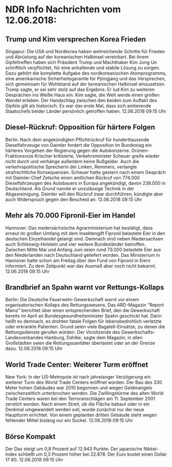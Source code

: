 # NDR Info Nachrichten vom 12.06.2018:


## Trump und Kim versprechen Korea Frieden
Singapur: Die USA und Nordkorea haben weitreichende Schritte für Frieden und Abrüstung auf der koreanischen Halbinsel vereinbart. Bei ihrem Gipfeltreffen haben sich Präsident Trump und Machthaber Kim Jong Un schriftlich verpflichtet, für eine anhaltende und stabile Lösung zu sorgen. Dazu gehört die komplette Aufgabe des nordkoreanischen Atomprogramms, eine amerikanische Sicherheitsgarantie für Pjöngjang und das Versprechen, sich gemeinsam für Wohlstand auf der koreanischen Halbinsel einzusetzen. Trump sagte, er sei sehr stolz auf das Ergebnis. Er lud Kim zu weiteren Gesprächen ins Weiße Haus ein. Kim sagte, die Welt werde einen großen Wandel erleben. Der Handschlag zwischen den beiden zum Auftakt des Gipfels gilt als historisch. Es war das erste Mal, dass sich amtierende Staatschefs beider Länder persönlich getroffen haben. 12.06.2018 09:15 Uhr 

## Diesel-Rückruf: Opposition für härtere Folgen
Berlin: Nach dem angekündigten Pflichtrückruf für hunderttausende Dieselfahrzeuge von Daimler fordert die Opposition im Bundestag ein härteres Vorgehen der Regierung gegen die Autokonzerne. Grünen-Fraktionsvize Krischer kritisierte, Verkehrsminister Scheuer greife wieder nicht durch und verhänge außerdem keine Bußgelder. Auch die verkehrspolitische Sprecherin der Linken, Remmers, verlangte strafrechtliche Konsequenzen. Scheuer hatte gestern nach einem Gespräch mit Daimler-Chef Zetsche einen amtlichen Rückruf von 774.000 Dieselfahrzeugen des Autobauers in Europa angekündigt, davon 238.000 in Deutschland. Als Grund nannte er unzulässige Technik in der Abgasreinigung. Daimler will den Rückruf zwar durchführen, kündigte aber auch Widerspruch gegen den Bescheid an. 12.06.2018 09:15 Uhr 

## Mehr als 70.000 Fipronil-Eier im Handel
Hannover: Das niedersächsische Agrarministerium hat bestätigt, dass erneut im großen Umfang mit dem Insektengift Fipronil belastete Eier in den deutschen Einzelhandel gelangt sind. Demnach sind neben Niedersachsen auch Schleswig-Holstein und vier weitere Bundesländer betroffen. Zwischen Mitte Mai und Anfang Juni seien rund 73.000 belastete Eier aus den Niederlanden nach Deutschland geliefert worden. Das Ministerium in Hannover hatte schon am Freitag über den Fund von Fipronil in Eiern informiert. Zu dem Zeitpunkt war das Ausmaß aber noch nicht bekannt. 12.06.2018 09:15 Uhr 

## Brandbrief an Spahn warnt vor Rettungs-Kollaps
Berlin: Die Deutsche Feuerwehr-Gewerkschaft warnt vor einem organisatorischen Kollaps des Rettungswesens. Das ARD-Magazin "Report Mainz" berichtet über einen  entsprechenden Brief, den die Gewerkschaft bereits im April an Bundesgesundheitsminister Spahn geschickt hat. Darin heißt es demnach, es drohten fatale Folgen für lebensbedrohlich verletzte oder erkrankte Patienten. Grund seien viele Bagatell-Einsätze, zu denen die Rettungsdienste gerufen würden. Der Vorsitzende des Gewerkschafts-Landesverbandes Hamburg, Dahlke, sagte dem Magazin, in allen Großstädten seien die Rettungssanitäter überlastet oder an der Grenze dazu. 12.06.2018 09:15 Uhr 

## World Trade Center: Weiterer Turm eröffnet
New York: In der US-Metropole ist nach jahrelanger Verzögerung ein weiterer Turm des World Trade Centers eröffnet worden. Der Bau des 330 Meter hohen Gebäudes war 2010 begonnen und wegen Geldmangels zwischenzeitlich unterbrochen worden. Die Zwillingstürme des alten World Trade Centers waren bei den Terroranschlägen am 11. September 2001 zerstört worden. Nach einem Streit, ob die Fläche bebaut oder in ein Denkmal umgewandelt werden soll, wurde zunächst nur der neue Hauptturm errichtet. Von einem geplanten dritten Gebäude steht wegen fehlender Mittel bislang nur ein Sockel. 12.06.2018 09:15 Uhr 

## Börse Kompakt
Der Dax steigt um 0,8 Prozent auf 12.943 Punkte. Der japanische Nikkei-Index schließt um 0,3 Prozent höher bei 22.878. Der Euro kostet einen Dollar 17 80. 12.06.2018 09:15 Uhr 
